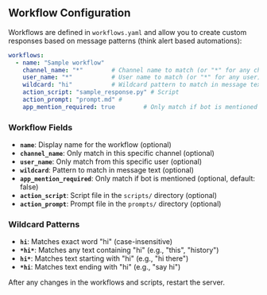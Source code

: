 ## Workflow Configuration

Workflows are defined in `workflows.yaml` and allow you to create custom responses based on message patterns (think alert based automations):

```yaml
workflows:
  - name: "Sample workflow"
    channel_name: "*"        # Channel name to match (or "*" for any channel)
    user_name: "*"           # User name to match (or "*" for any user)
    wildcard: "hi"           # Wildcard pattern to match in message text
    action_script: "sample_response.py" # Script
    action_prompt: "prompt.md" #
    app_mention_required: true        # Only match if bot is mentioned
```

### Workflow Fields

- **`name`**: Display name for the workflow (optional)
- **`channel_name`**: Only match in this specific channel (optional)
- **`user_name`**: Only match from this specific user (optional)
- **`wildcard`**: Pattern to match in message text (optional)
- **`app_mention_required`**: Only match if bot is mentioned (optional, default: false)
- **`action_script`**: Script file in the `scripts/` directory (optional)
- **`action_prompt`**: Prompt file in the `prompts/` directory (optional)

### Wildcard Patterns

- **`hi`**: Matches exact word "hi" (case-insensitive)
- **`*hi*`**: Matches any text containing "hi" (e.g., "this", "history")
- **`hi*`**: Matches text starting with "hi" (e.g., "hi there")
- **`*hi`**: Matches text ending with "hi" (e.g., "say hi")

After any changes in the workflows and scripts, restart the server. 